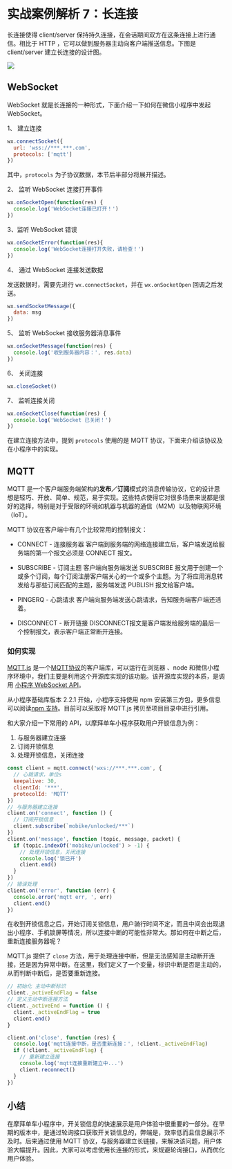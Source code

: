 # 实战案例解析 7：长连接

长连接使得 client/server 保持持久连接，在会话期间双方在这条连接上进行通信。相比于 HTTP ，它可以做到服务器主动向客户端推送信息。下图是 client/server 建立长连接的设计图。

<img src="https://user-gold-cdn.xitu.io/2018/7/5/164687b3b456d4cb?w=2064&h=1080&f=png&s=298525">

## WebSocket

WebSocket 就是长连接的一种形式，下面介绍一下如何在微信小程序中发起 WebSocket。

1、 建立连接

```js
wx.connectSocket({
  url: 'wss://***.***.com',
  protocols: ['mqtt']
})
```

其中，`protocols` 为子协议数据，本节后半部分将展开描述。

2、 监听 WebSocket 连接打开事件

```js
wx.onSocketOpen(function(res) {
  console.log('WebSocket连接已打开！')
})
```

3、监听 WebSocket 错误

```js
wx.onSocketError(function(res){
  console.log('WebSocket连接打开失败，请检查！')
})
```

4、 通过 WebSocket 连接发送数据

发送数据时，需要先进行 `wx.connectSocket`，并在 `wx.onSocketOpen` 回调之后发送。

```js
wx.sendSocketMessage({
  data: msg
})
```

5、 监听 WebSocket 接收服务器消息事件

```js
wx.onSocketMessage(function(res) {
  console.log('收到服务器内容：', res.data)
})
```

6、 关闭连接

```js
wx.closeSocket()
```

7、 监听连接关闭

```js
wx.onSocketClose(function(res) {
  console.log('WebSocket 已关闭！')
})
```

在建立连接方法中，提到 `protocols` 使用的是 MQTT 协议，下面来介绍该协议及在小程序中的实现。

## MQTT

MQTT 是一个客户端服务端架构的**发布／订阅**模式的消息传输协议，它的设计思想是轻巧、开放、简单、规范，易于实现。这些特点使得它对很多场景来说都是很好的选择，特别是对于受限的环境如机器与机器的通信（M2M）以及物联网环境（IoT）。

MQTT 协议在客户端中有几个比较常用的控制报文：

- CONNECT - 连接服务器
  客户端到服务端的网络连接建立后，客户端发送给服务端的第一个报文必须是 CONNECT 报文。

- SUBSCRIBE - 订阅主题
  客户端向服务端发送 SUBSCRIBE 报文用于创建一个或多个订阅，每个订阅注册客户端关心的一个或多个主题。为了将应用消息转发给与那些订阅匹配的主题，服务端发送 PUBLISH 报文给客户端。

- PINGERQ - 心跳请求
  客户端向服务端发送心跳请求，告知服务端客户端还活着。

- DISCONNECT - 断开链接
  DISCONNECT报文是客户端发给服务端的最后一个控制报文，表示客户端正常断开连接。

### 如何实现

[MQTT.js](https://github.com/mqttjs/MQTT.js) 是一个[MQTT协议](http://mqtt.org/)的客户端库，可以运行在浏览器 、node 和微信小程序环境中，我们主要是利用这个开源库实现的该功能。该开源库实现的本质，是调用 [小程序 WebSocket API](https://developers.weixin.qq.com/miniprogram/dev/api/network-socket.html)。

从小程序基础库版本 2.2.1 开始，小程序支持使用 npm 安装第三方包，更多信息可以阅读[npm 支持](https://developers.weixin.qq.com/miniprogram/dev/devtools/npm.html)。目前可以采取将 MQTT.js 拷贝至项目目录中进行引用。

和大家介绍一下常用的 API，以摩拜单车小程序获取用户开锁信息为例：

1. 与服务器建立连接
2. 订阅开锁信息
3. 处理开锁信息，关闭连接

```js
const client = mqtt.connect('wxs://***.***.com', {
  // 心跳请求，单位s
  keepalive: 30,
  clientId: '***',
  protocolId: 'MQTT'
})
// 与服务器建立连接
client.on('connect', function () {
  // 订阅开锁信息
  client.subscribe(`mobike/unlocked/***`)
})
client.on('message', function (topic, message, packet) {
  if (topic.indexOf('mobike/unlocked') > -1) {
    // 处理开锁信息，关闭连接
    console.log('锁已开')
    client.end()
  }
})
// 错误处理
client.on('error', function (err) {
  console.error('mqtt err, ', err)
  client.end()
})
```

在收到开锁信息之后，开始订阅关锁信息，用户骑行时间不定，而且中间会出现退出小程序、手机锁屏等情况，所以连接中断的可能性非常大。那如何在中断之后，重新连接服务器呢？

MQTT.js 提供了 `close` 方法，用于处理连接中断，但是无法感知是主动断开连接，还是因为异常中断。在这里，我们定义了一个变量，标识中断是否是主动的，从而判断中断后，是否要重新连接。

```js
// 初始化 主动中断标识
client._activeEndFlag = false
// 定义主动中断连接方法
client._activeEnd = function () {
  client._activeEndFlag = true
  client.end()
}

client.on('close', function (res) {
  console.log('mqtt连接中断，是否重新连接：', !client._activeEndFlag)
  if (!client._activeEndFlag) {
    // 重新建立连接
    console.log('mqtt连接重新建立中...')
    client.reconnect()
  }
})
```

## 小结

在摩拜单车小程序中，开关锁信息的快速展示是用户体验中很重要的一部分。在早期的版本中，是通过轮询接口获取开关锁信息的，弊端是，效率低而且信息展示不及时。后来通过使用 MQTT 协议，与服务器建立长链接，来解决该问题，用户体验大幅提升。因此，大家可以考虑使用长连接的形式，来规避轮询接口，从而优化用户体验。
